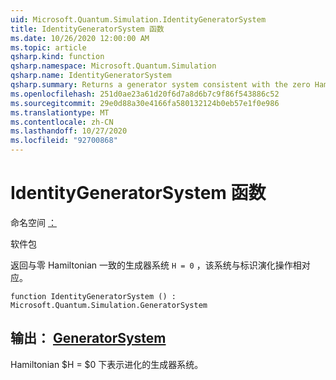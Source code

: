 ```yaml
---
uid: Microsoft.Quantum.Simulation.IdentityGeneratorSystem
title: IdentityGeneratorSystem 函数
ms.date: 10/26/2020 12:00:00 AM
ms.topic: article
qsharp.kind: function
qsharp.namespace: Microsoft.Quantum.Simulation
qsharp.name: IdentityGeneratorSystem
qsharp.summary: Returns a generator system consistent with the zero Hamiltonian `H = 0`, which corresponds to the identity evolution operation.
ms.openlocfilehash: 251d0ae23a61d20f6d7a8d6b7c9f86f543886c52
ms.sourcegitcommit: 29e0d88a30e4166fa580132124b0eb57e1f0e986
ms.translationtype: MT
ms.contentlocale: zh-CN
ms.lasthandoff: 10/27/2020
ms.locfileid: "92700868"
---
```

# <a name="identitygeneratorsystem-function"></a>IdentityGeneratorSystem 函数

命名空间 [：](xref:Microsoft.Quantum.Simulation)

软件包 [](https://nuget.org/packages/)


返回与零 Hamiltonian 一致的生成器系统 `H = 0` ，该系统与标识演化操作相对应。

```qsharp
function IdentityGeneratorSystem () : Microsoft.Quantum.Simulation.GeneratorSystem
```


## <a name="output--generatorsystem"></a>输出： [GeneratorSystem](xref:Microsoft.Quantum.Simulation.GeneratorSystem)

Hamiltonian $H = $0 下表示进化的生成器系统。